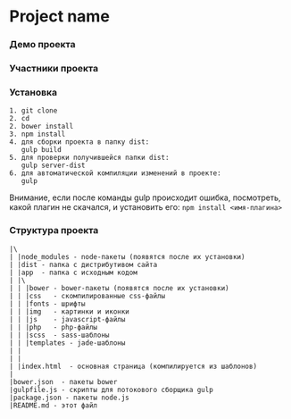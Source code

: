 # Project name

### Демо проекта

### Участники проекта

### Установка
```
1. git clone
2. cd
2. bower install
3. npm install
4. для сборки проекта в папку dist:
   gulp build
5. для проверки получившейся папки dist:
   gulp server-dist
6. для автоматической компиляции изменений в проекте:
   gulp
```
Внимание, если после команды gulp происходит ошибка, посмотреть, какой плагин не скачался, и установить его:
`npm install <имя-плагина>`

### Cтруктура проекта
```
|\
| |node_modules - node-пакеты (появятся после их установки)
| |dist - папка с дистрибутивом сайта
| |app  - папка с исходным кодом
| |\
| | |bower - bower-пакеты (появятся после их установки)
| | |css   - скомпилированные css-файлы
| | |fonts - шрифты
| | |img   - картинки и иконки
| | |js    - javascript-файлы
| | |php   - php-файлы
| | |scss  - sass-шаблоны
| | |templates - jade-шаблоны
| | 
| |
| |index.html  - основная страница (компилируется из шаблонов)
|
|bower.json  - пакеты bower
|gulpfile.js - скрипты для потокового сборщика gulp
|package.json - пакеты node.js
|README.md - этот файл
```
